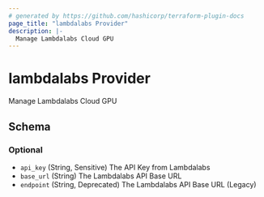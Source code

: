 ```yaml
---
# generated by https://github.com/hashicorp/terraform-plugin-docs
page_title: "lambdalabs Provider"
description: |-
  Manage Lambdalabs Cloud GPU
---
```


# lambdalabs Provider

Manage Lambdalabs Cloud GPU



<!-- schema generated by tfplugindocs -->
## Schema

### Optional

- `api_key` (String, Sensitive) The API Key from Lambdalabs
- `base_url` (String) The Lambdalabs API Base URL
- `endpoint` (String, Deprecated) The Lambdalabs API Base URL (Legacy)
